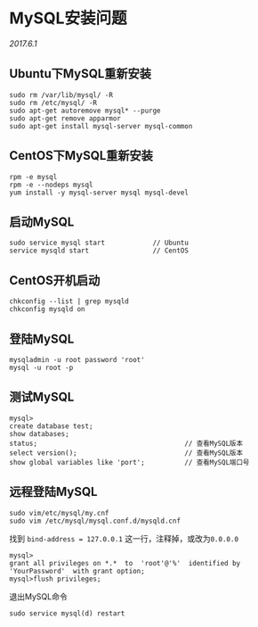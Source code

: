 # MySQL安装问题

*2017.6.1*

## Ubuntu下MySQL重新安装

    sudo rm /var/lib/mysql/ -R
    sudo rm /etc/mysql/ -R
    sudo apt-get autoremove mysql* --purge
    sudo apt-get remove apparmor
    sudo apt-get install mysql-server mysql-common 


## CentOS下MySQL重新安装

    rpm -e mysql
    rpm -e --nodeps mysql
    yum install -y mysql-server mysql mysql-devel

## 启动MySQL

    sudo service mysql start			// Ubuntu
    service mysqld start				// CentOS
    

## CentOS开机启动

    chkconfig --list | grep mysqld 
    chkconfig mysqld on


## 登陆MySQL

    mysqladmin -u root password 'root'
    mysql -u root -p

## 测试MySQL

    mysql>
    create database test;
    show databases;
    status;										// 查看MySQL版本
    select version();							// 查看MySQL版本
    show global variables like 'port';			// 查看MySQL端口号
    
    
    
## 远程登陆MySQL

    sudo vim/etc/mysql/my.cnf
    sudo vim /etc/mysql/mysql.conf.d/mysqld.cnf

找到 `bind-address = 127.0.0.1` 这一行，注释掉，或改为`0.0.0.0`

    mysql>
    grant all privileges on *.*  to  'root'@'%'  identified by 'YourPassword'  with grant option;
    mysql>flush privileges;

退出MySQL命令

    sudo service mysql(d) restart

